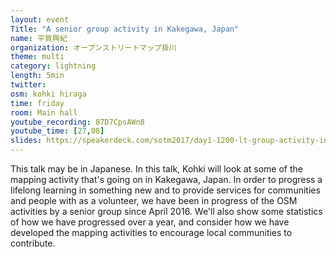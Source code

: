 ```yaml
---
layout: event
Title: "A senior group activity in Kakegawa, Japan"
name: 平賀興紀
organization: オープンストリートマップ掛川
theme: multi
category: lightning
length: 5min
twitter:
osm: kohki hiraga
time: friday
room: Main hall
youtube_recording: 87D7CpsAWn8
youtube_time: [27,08]
slides: https://speakerdeck.com/sotm2017/day1-1200-lt-group-activity-in-kakegawa-1
---
```

This talk may be in Japanese. In this talk, Kohki will look at some of the mapping activity that's going on in Kakegawa,  Japan.  In order to progress a lifelong learning in something new and to provide services for communities and people with as a volunteer, we have been in progress of the OSM activities by a senior group since April 2016.  We'll also show some statistics of how we have progressed over a year, and consider how we have developed the mapping activities to encourage local communities to contribute.


